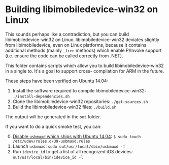 # Building libimobiledevice-win32 on Linux

This sounds perhaps like a contradiction, but you can build libimobiledevice-win32 on Linux.
libimobiledevice-win32 deviates slightly from libimobiledevice, even on Linux platforms, because it contains additional
methods (mainly `_free`  methods) which enable P/Invoke support (i.e. ensure the code can be called correctly from .NET).

This folder contains scripts which allow you to build libimobiledevice-win32 in a single to. It's a goal to support cross-
compilation for ARM in the future.

These steps have been verified on Ubuntu 14.04:

1. Install the software required to compile libimobiledevice-win32: `./install-dependencies.sh`
2. Clone the libimobiledevice-win32 repositories: `./get-sources.sh`
3. Build the libimobiledevice-win32 files: `./build.sh` 

The output will be generated in the `out` folder.

If you want to do a quick smoke test, you can:

0. [Disable `usbmuxd` which ships with Ubuntu 14.04](https://www.zeitgeist.se/2015/06/28/mount-an-iphone-inside-a-kvm-guest-by-disabling-usbmuxd/): `$ sudo touch /etc/udev/rules.d/39-usbmuxd.rules`
1. Launch `usbmuxd`: `sudo out/usr/local/sbin/usbmuxd -f`
2. Run `idevice_id` to get a list of all recognized iOS devices: `out/usr/local/bin/idevice_id -l` 
